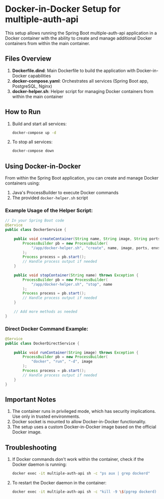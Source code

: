 # Docker-in-Docker Setup for multiple-auth-api

This setup allows running the Spring Boot multiple-auth-api application in a Docker container with the ability to create and manage additional Docker containers from within the main container.

## Files Overview

1. **Dockerfile.dind**: Main Dockerfile to build the application with Docker-in-Docker capabilities
2. **docker-compose.yaml**: Orchestrates all services (Spring Boot app, PostgreSQL, Nginx)
3. **docker-helper.sh**: Helper script for managing Docker containers from within the main container

## How to Run

1. Build and start all services:
   ```bash
   docker-compose up -d
   ```

2. To stop all services:
   ```bash
   docker-compose down
   ```

## Using Docker-in-Docker

From within the Spring Boot application, you can create and manage Docker containers using:

1. Java's ProcessBuilder to execute Docker commands
2. The provided `docker-helper.sh` script

### Example Usage of the Helper Script:

```java
// In your Spring Boot code
@Service
public class DockerService {
    
    public void createContainer(String name, String image, String ports, String envs) throws Exception {
        ProcessBuilder pb = new ProcessBuilder(
            "/app/docker-helper.sh", "create", name, image, ports, envs
        );
        Process process = pb.start();
        // Handle process output if needed
    }
    
    public void stopContainer(String name) throws Exception {
        ProcessBuilder pb = new ProcessBuilder(
            "/app/docker-helper.sh", "stop", name
        );
        Process process = pb.start();
        // Handle process output if needed
    }
    
    // Add more methods as needed
}
```

### Direct Docker Command Example:

```java
@Service
public class DockerDirectService {
    
    public void runContainer(String image) throws Exception {
        ProcessBuilder pb = new ProcessBuilder(
            "docker", "run", "-d", image
        );
        Process process = pb.start();
        // Handle process output if needed
    }
}
```

## Important Notes

1. The container runs in privileged mode, which has security implications. Use only in trusted environments.
2. Docker socket is mounted to allow Docker-in-Docker functionality.
3. The setup uses a custom Docker-in-Docker image based on the official Docker image.

## Troubleshooting

1. If Docker commands don't work within the container, check if the Docker daemon is running:
   ```bash
   docker exec -it multiple-auth-api sh -c "ps aux | grep dockerd"
   ```

2. To restart the Docker daemon in the container:
   ```bash
   docker exec -it multiple-auth-api sh -c "kill -9 \$(pgrep dockerd) && dockerd > /dev/null 2>&1 &"
   ``` 